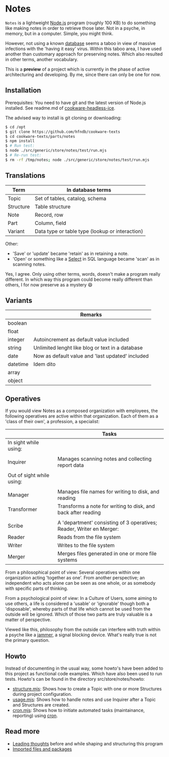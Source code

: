 # Notes

`Notes` is a lightweight [Node.js](https://en.wikipedia.org/wiki/Node.js) program (roughly 100 KB) to do something like making notes in order to retrieve those later. Not in a psyche, in memory, but in a computer. Simple, you might think.

However, not using a known [database](https://en.wikipedia.org/wiki/Database) seems a taboo in view of massive infections with the 'having it easy' virus. Within this taboo area, I have used another than customary approach for preserving notes. Which also resulted in other terms, another vocabulary.

This is a **preview** of a project which is currently in the phase of active architecturing and developing. By me, since there can only be one for now.



## Installation

Prerequisites: You need to have git and the latest version of Node.js installed. See readme.md of [cookware-headless-ice](https://github.com/hfndb/cookware-headless-ice).

The advised way to install is git cloning or downloading:

```bash
$ cd /opt
$ git clone https://github.com/hfndb/cookware-texts
$ cd cookware-texts/parts/notes
$ npm install
$ # Run test:
$ node ./src/generic/store/notes/test/run.mjs
$ # Re-run test:
$ rm -rf /tmp/notes; node ./src/generic/store/notes/test/run.mjs

```


## Translations

| Term             | In database terms                                     |
| ---------------- | ----------------------------------------------------- |
| Topic            | Set of tables, catalog, schema                        |
| Structure        | Table structure                                       |
| Note             | Record, row                                           |
| Part             | Column, field                                         |
| Variant          | Data type or table type (lookup or interaction)       |


Other:
+ 'Save' or 'update' became 'retain' as in retaining a note.
+ 'Open' or something like a [Select](https://en.wikipedia.org/wiki/Select_%28SQL%29) in SQL language became 'scan' as in scanning notes.

Yes, I agree. Only using other terms, words, doesn't make a program really different. In which way this program could become really different than others, I for now preserve as a mystery 😄


## Variants

|                  | Remarks                                               |
| ---------------- | ----------------------------------------------------- |
| boolean          |                                                       |
| float            |                                                       |
| integer          | Autoincrement as default value included               |
| string           | Unlimited lenght like blog or text in a database      |
| date             | Now as default value and 'last updated' included      |
| datetime         | Idem dito                                             |
| array            |                                                       |
| object           |                                                       |


## Operatives

If you would view Notes as a composed organization with employees, the following operatives are active within that organization. Each of them as a 'class of their own', a profession, a specialist:

|                  | Tasks                                                                |
| ---------------- | -------------------------------------------------------------------- |
| In sight while using:                                                                   |
|                                                                                         |
| Inquirer         | Manages scanning notes and collecting report data                    |
|                                                                                         |
| Out of sight while using:                                                               |
|                                                                                         |
| Manager          | Manages file names for writing to disk, and reading                  |
| Transformer      | Transforms a note for writing to disk, and back after reading        |
|                                                                                         |
| Scribe           | A 'department' consisting of 3 operatives; Reader, Writer en Merger: |
| Reader           | Reads from the file system                                           |
| Writer           | Writes to the file system                                            |
| Merger           | Merges files generated in one or more file systems                   |


From a philosophical point of view: Several operatives within one organization acting 'together as one'. From another perspective; an independent who acts alone can be seen as one whole, or as somebody with specific parts of thinking.

From a psychological point of view: In a Culture of Users, some aiming to use others, a life is considered a 'usable' or 'ignorable' though both a 'disposable', whereby parts of that life which cannot be used from the outside will be ignored. Which of those two parts are truly valuable is a matter of perspective.

Viewed like this, philosophy from the outside can interfere with truth within a psyche like a [jammer](https://en.wikipedia.org/wiki/Jammer), a signal blocking device. What's really true is not the primary question.


## Howto

Instead of documenting in the usual way, some howto's have been added to this project as functional code examples. Which have also been used to run tests. Howto's can be found in the directory src/store/notes/howto:

+ [structure.mjs](./src/store/notes/howto/structure.mjs): Shows how to create a Topic with one or more Structures during project configuration.
+ [usage.mjs](./src/store/notes/howto/usage.mjs): Shows how to handle notes and use Inquirer after a Topic and Structures are created.
+ [cron.mjs](./src/store/notes/howto/cron.mjs): Shows how to initiate automated tasks (maintainance, reporting) using [cron](https://en.wikipedia.org/wiki/Cron).


## Read more
+ [Leading thoughts](./docs/leading-thoughts.md) before and while shaping and structuring this program
+ [Imported files and packages](./docs/imported-files-and-packages.md)
